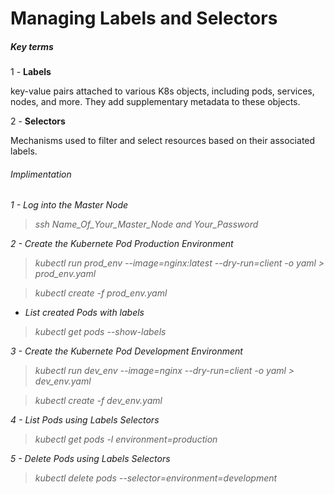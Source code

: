 # Managing Labels and Selectors

<h5> Key terms</h5>

1 - **Labels** 

key-value pairs attached to various K8s objects, including pods, services, nodes, and more. They add supplementary metadata to these objects.

 2 - **Selectors** 

Mechanisms used to filter and select resources based on their associated labels.

<h6> Implimentation<h6>

1 -  Log into the Master Node

 > ssh Name_Of_Your_Master_Node  and Your_Password

2 - Create the Kubernete Pod Production Environment 

 > kubectl run prod_env --image=nginx:latest --dry-run=client -o yaml > prod_env.yaml 

 > kubectl create -f prod_env.yaml

 * List created Pods with labels

 > kubectl get pods --show-labels

3 - Create the Kubernete Pod  Development Environment

 > kubectl run dev_env --image=nginx --dry-run=client -o yaml > dev_env.yaml

 > kubectl create -f dev_env.yaml

4 - List Pods using Labels Selectors

 > kubectl get pods -l environment=production

5 - Delete Pods using Labels Selectors

  > kubectl delete pods --selector=environment=development

